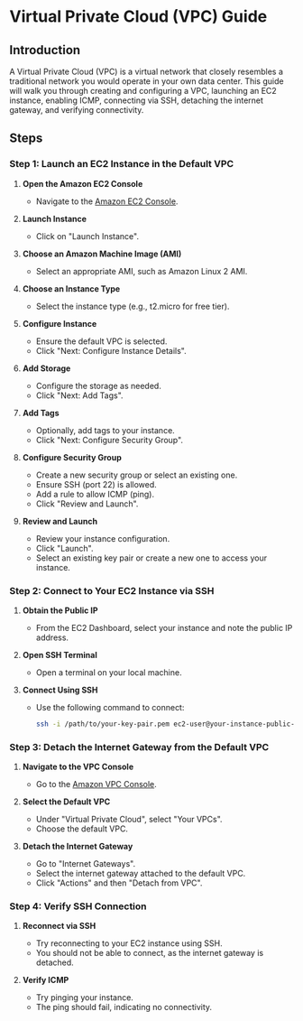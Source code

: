 # Virtual Private Cloud (VPC) Guide

## Introduction

A Virtual Private Cloud (VPC) is a virtual network that closely resembles a traditional network you would operate in your own data center. This guide will walk you through creating and configuring a VPC, launching an EC2 instance, enabling ICMP, connecting via SSH, detaching the internet gateway, and verifying connectivity.

## Steps

### Step 1: Launch an EC2 Instance in the Default VPC

1. **Open the Amazon EC2 Console**
   - Navigate to the [Amazon EC2 Console](https://console.aws.amazon.com/ec2/).

2. **Launch Instance**
   - Click on "Launch Instance".

3. **Choose an Amazon Machine Image (AMI)**
   - Select an appropriate AMI, such as Amazon Linux 2 AMI.

4. **Choose an Instance Type**
   - Select the instance type (e.g., t2.micro for free tier).

5. **Configure Instance**
   - Ensure the default VPC is selected.
   - Click "Next: Configure Instance Details".

6. **Add Storage**
   - Configure the storage as needed.
   - Click "Next: Add Tags".

7. **Add Tags**
   - Optionally, add tags to your instance.
   - Click "Next: Configure Security Group".

8. **Configure Security Group**
   - Create a new security group or select an existing one.
   - Ensure SSH (port 22) is allowed.
   - Add a rule to allow ICMP (ping).
   - Click "Review and Launch".

9. **Review and Launch**
   - Review your instance configuration.
   - Click "Launch".
   - Select an existing key pair or create a new one to access your instance.

### Step 2: Connect to Your EC2 Instance via SSH

1. **Obtain the Public IP**

   - From the EC2 Dashboard, select your instance and note the public IP address.

2. **Open SSH Terminal**

   - Open a terminal on your local machine.

3. **Connect Using SSH**

   - Use the following command to connect:

     ```bash
     ssh -i /path/to/your-key-pair.pem ec2-user@your-instance-public-ip
     ```

### Step 3: Detach the Internet Gateway from the Default VPC

1. **Navigate to the VPC Console**
   - Go to the [Amazon VPC Console](https://console.aws.amazon.com/vpc/).

2. **Select the Default VPC**
   - Under "Virtual Private Cloud", select "Your VPCs".
   - Choose the default VPC.

3. **Detach the Internet Gateway**
   - Go to "Internet Gateways".
   - Select the internet gateway attached to the default VPC.
   - Click "Actions" and then "Detach from VPC".

### Step 4: Verify SSH Connection

1. **Reconnect via SSH**
   - Try reconnecting to your EC2 instance using SSH.
   - You should not be able to connect, as the internet gateway is detached.

2. **Verify ICMP**
   - Try pinging your instance.
   - The ping should fail, indicating no connectivity.

